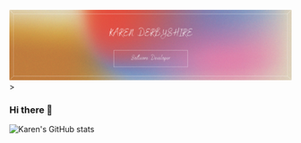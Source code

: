 <img src="https://github.com/klderbyshire/klderbyshire/blob/main/Colorful%20Vintage%20Gradient%20Lifestyle%20LinkedIn%20Banner.png" alt="banner that says Karen Derbyshire - Software Developer">>



### Hi there 👋

<!--
**klderbyshire/klderbyshire** is a ✨ _special_ ✨ repository because its `README.md` (this file) appears on your GitHub profile.

Here are some ideas to get you started:

- 🔭 I’m currently working on ...
- 🌱 I’m currently learning ...
- 👯 I’m looking to collaborate on ...
- 🤔 I’m looking for help with ...
- 💬 Ask me about ...
- 📫 How to reach me: ...
- 😄 Pronouns: ...
- ⚡ Fun fact: ...
-->

![Karen's GitHub stats](https://github-readme-stats.vercel.app/api?username=klderbyshire&show_icons=true&theme=radical)
